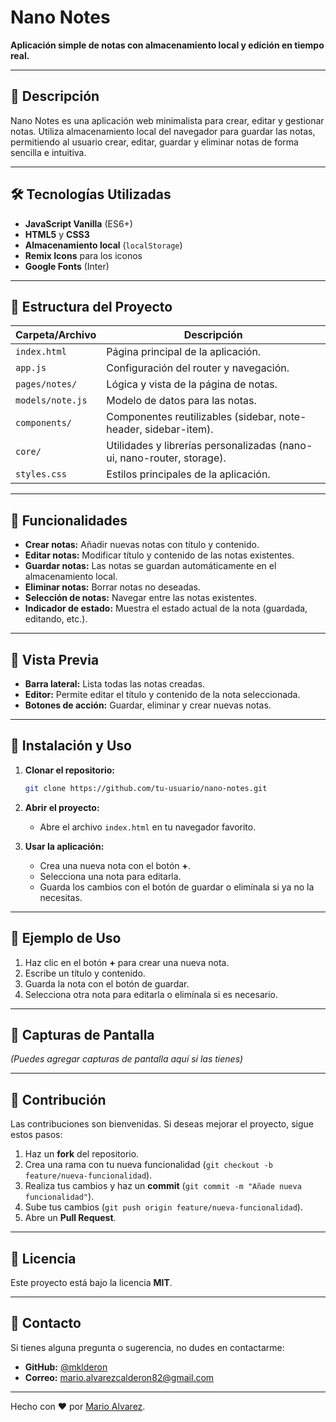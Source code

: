 # Nano Notes

**Aplicación simple de notas con almacenamiento local y edición en tiempo real.**

---

## 📌 Descripción

Nano Notes es una aplicación web minimalista para crear, editar y gestionar notas. Utiliza almacenamiento local del navegador para guardar las notas, permitiendo al usuario crear, editar, guardar y eliminar notas de forma sencilla e intuitiva.

---

## 🛠 Tecnologías Utilizadas

- **JavaScript Vanilla** (ES6+)
- **HTML5** y **CSS3**
- **Almacenamiento local** (`localStorage`)
- **Remix Icons** para los iconos
- **Google Fonts** (Inter)

---

## 📂 Estructura del Proyecto

| Carpeta/Archivo         | Descripción                                                                 |
|-------------------------|-----------------------------------------------------------------------------|
| `index.html`            | Página principal de la aplicación.                                          |
| `app.js`                | Configuración del router y navegación.                                      |
| `pages/notes/`          | Lógica y vista de la página de notas.                                       |
| `models/note.js`        | Modelo de datos para las notas.                                             |
| `components/`           | Componentes reutilizables (sidebar, note-header, sidebar-item).            |
| `core/`                 | Utilidades y librerías personalizadas (nano-ui, nano-router, storage).     |
| `styles.css`            | Estilos principales de la aplicación.                                       |

---

## 🔧 Funcionalidades

- **Crear notas:** Añadir nuevas notas con título y contenido.
- **Editar notas:** Modificar título y contenido de las notas existentes.
- **Guardar notas:** Las notas se guardan automáticamente en el almacenamiento local.
- **Eliminar notas:** Borrar notas no deseadas.
- **Selección de notas:** Navegar entre las notas existentes.
- **Indicador de estado:** Muestra el estado actual de la nota (guardada, editando, etc.).

---

## 📱 Vista Previa

- **Barra lateral:** Lista todas las notas creadas.
- **Editor:** Permite editar el título y contenido de la nota seleccionada.
- **Botones de acción:** Guardar, eliminar y crear nuevas notas.

---

## 🚀 Instalación y Uso

1. **Clonar el repositorio:**
   ```bash
   git clone https://github.com/tu-usuario/nano-notes.git
   ```

2. **Abrir el proyecto:**
   - Abre el archivo `index.html` en tu navegador favorito.

3. **Usar la aplicación:**
   - Crea una nueva nota con el botón **+**.
   - Selecciona una nota para editarla.
   - Guarda los cambios con el botón de guardar o elimínala si ya no la necesitas.

---

## 📝 Ejemplo de Uso

1. Haz clic en el botón **+** para crear una nueva nota.
2. Escribe un título y contenido.
3. Guarda la nota con el botón de guardar.
4. Selecciona otra nota para editarla o elimínala si es necesario.

---

## 📸 Capturas de Pantalla

*(Puedes agregar capturas de pantalla aquí si las tienes)*

---

## 🤝 Contribución

Las contribuciones son bienvenidas. Si deseas mejorar el proyecto, sigue estos pasos:

1. Haz un **fork** del repositorio.
2. Crea una rama con tu nueva funcionalidad (`git checkout -b feature/nueva-funcionalidad`).
3. Realiza tus cambios y haz un **commit** (`git commit -m "Añade nueva funcionalidad"`).
4. Sube tus cambios (`git push origin feature/nueva-funcionalidad`).
5. Abre un **Pull Request**.

---

## 📄 Licencia

Este proyecto está bajo la licencia **MIT**.

---

## 💬 Contacto

Si tienes alguna pregunta o sugerencia, no dudes en contactarme:

- **GitHub:** [@mklderon](https://github.com/mklderon)
- **Correo:** mario.alvarezcalderon82@gmail.com

---
Hecho con ❤️ por [Mario Alvarez](https://github.com/mklderon/nano-todo).
